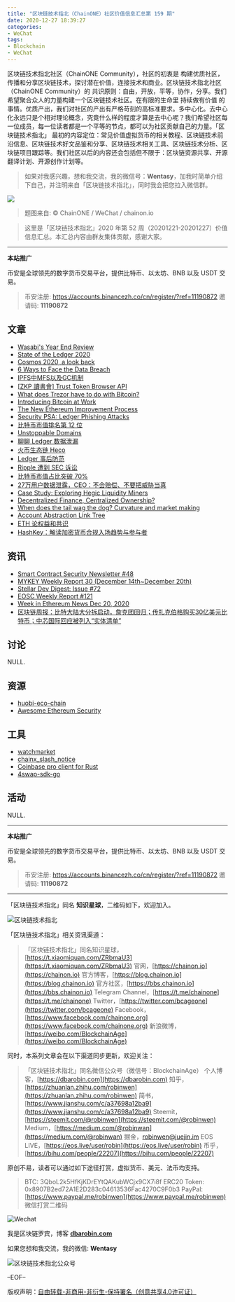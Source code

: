 ```yaml
---
title: "区块链技术指北（ChainONE）社区价值信息汇总第 159 期"
date: 2020-12-27 18:39:27
categories:
- WeChat
tags:
- Blockchain
- WeChat
---
```

区块链技术指北社区（ChainONE Community），社区的初衷是 构建优质社区，传播和分享区块链技术，探讨潜在价值，连接技术和商业。区块链技术指北社区（ChainONE Community）的 共识原则：自由，开放，平等，协作，分享。我们希望聚合众人的力量构建一个区块链技术社区。在有限的生命里 持续做有价值 的事情。优质产出，我们对社区的产出有严格苛刻的高标准要求。多中心化。去中心化永远只是个相对理论概念，究竟什么样的程度才算是去中心呢？我们希望社区每一位成员，每一位读者都是一个平等的节点，都可以为社区贡献自己的力量。「区块链技术指北」 最初的内容定位：常见价值虚拟货币的相关教程、区块链技术前沿信息、区块链技术好文品鉴和分享、区块链技术相关工具、区块链技术分析、区块链项目跟踪等。我们社区以后的内容还会包括但不限于：区块链资源共享、开源翻译计划、开源创作计划等。
<!-- more -->

> 如果对我感兴趣，想和我交流，我的微信号：**Wentasy**，加我时简单介绍下自己，并注明来自「区块链技术指北」，同时我会把您拉入微信群。

![](https://cdn.dbarobin.com/EFxCQjC.png)

> 题图来自: © ChainONE / WeChat / chainon.io

> 这里是「区块链技术指北」2020 年第 52 周（20201221-20201227）价值信息汇总。本汇总内容由群友集体贡献，感谢大家。

***

**本站推广**

币安是全球领先的数字货币交易平台，提供比特币、以太坊、BNB 以及 USDT 交易。

> 币安注册: https://accounts.binancezh.co/cn/register/?ref=11190872
> 邀请码: **11190872**

## 文章

* [Wasabi's Year End Review](https://bbs.chainon.io/d/7019)
* [State of the Ledger 2020](https://bbs.chainon.io/d/7020)
* [Cosmos 2020, a look back](https://bbs.chainon.io/d/7022)
* [6 Ways to Face the Data Breach](https://bbs.chainon.io/d/7023)
* [IPFS中MFS以及GC机制](https://bbs.chainon.io/d/7025)
* [[ZKP 讀書會] Trust Token Browser API](https://bbs.chainon.io/d/7028)
* [What does Trezor have to do with Bitcoin?](https://bbs.chainon.io/d/7029)
* [Introducing Bitcoin at Work](https://bbs.chainon.io/d/7031)
* [The New Ethereum Improvement Process](https://bbs.chainon.io/d/7032)
* [Security PSA: Ledger Phishing Attacks](https://bbs.chainon.io/d/7033)
* [比特币市值排名第 12 位](https://bbs.chainon.io/d/7034)
* [Unstoppable Domains](https://bbs.chainon.io/d/7035)
* [聊聊 Ledger 数据泄漏](https://bbs.chainon.io/d/7036)
* [⽕币⽣态链 Heco](https://bbs.chainon.io/d/7037)
* [Ledger 事后防范](https://bbs.chainon.io/d/7038)
* [Ripple 遭到 SEC 诉讼](https://bbs.chainon.io/d/7039)
* [比特币市值占比突破 70%](https://bbs.chainon.io/d/7040)
* [27万用户数据泄露，CEO：不会赔偿、不要把威胁当真](https://bbs.chainon.io/d/7041)
* [Case Study: Exploring Hegic Liquidity Miners](https://bbs.chainon.io/d/7046)
* [Decentralized Finance, Centralized Ownership?](https://bbs.chainon.io/d/7047)
* [When does the tail wag the dog? Curvature and market making](https://bbs.chainon.io/d/7048)
* [Account Abstraction Link Tree](https://bbs.chainon.io/d/7049)
* [ETH 论权益和共识](https://bbs.chainon.io/d/7050)
* [HashKey：解读加密货币合规入场趋势与参与者](https://bbs.chainon.io/d/7051)

## 资讯

* [Smart Contract Security Newsletter #48](https://bbs.chainon.io/d/7021)
* [MYKEY Weekly Report 30 (December 14th~December 20th)](https://bbs.chainon.io/d/7024)
* [Stellar Dev Digest: Issue #72](https://bbs.chainon.io/d/7026)
* [EOSC Weekly Report #121](https://bbs.chainon.io/d/7027)
* [Week in Ethereum News Dec 20, 2020](https://bbs.chainon.io/d/7030)
* [区块链周报：比特大陆大分拆启动，詹克团回归；传扎克伯格购买30亿美元比特币；中芯国际回应被列入“实体清单”](https://bbs.chainon.io/d/7042)

## 讨论

NULL.

## 资源

* [huobi-eco-chain](https://bbs.chainon.io/d/7018)
* [Awesome Ethereum Security](https://bbs.chainon.io/d/7044)

## 工具

* [watchmarket](https://bbs.chainon.io/d/7016)
* [chainx_slash_notice](https://bbs.chainon.io/d/7017)
* [Coinbase pro client for Rust](https://bbs.chainon.io/d/7043)
* [4swap-sdk-go](https://bbs.chainon.io/d/7045)

## 活动

NULL.

***

**本站推广**

币安是全球领先的数字货币交易平台，提供比特币、以太坊、BNB 以及 USDT 交易。

> 币安注册: https://accounts.binancezh.co/cn/register/?ref=11190872
> 邀请码: **11190872**

***

「区块链技术指北」同名 **知识星球**，二维码如下，欢迎加入。

![区块链技术指北](https://cdn.dbarobin.com/3YzonTR.png)

「区块链技术指北」相关资讯渠道：

> 「区块链技术指北」同名知识星球，[https://t.xiaomiquan.com/ZRbmaU3](https://t.xiaomiquan.com/ZRbmaU3)
> 官网，[https://chainon.io](https://chainon.io)
> 官方博客，[https://blog.chainon.io](https://blog.chainon.io)
> 官方社区，[https://bbs.chainon.io](https://bbs.chainon.io)
> Telegram Channel，[https://t.me/chainone](https://t.me/chainone)
> Twitter，[https://twitter.com/bcageone](https://twitter.com/bcageone)
> Facebook，[https://www.facebook.com/chainone.org](https://www.facebook.com/chainone.org)
> 新浪微博，[https://weibo.com/BlockchainAge](https://weibo.com/BlockchainAge)

同时，本系列文章会在以下渠道同步更新，欢迎关注：

> 「区块链技术指北」同名微信公众号（微信号：BlockchainAge）
> 个人博客，[https://dbarobin.com](https://dbarobin.com)
> 知乎，[https://zhuanlan.zhihu.com/robinwen](https://zhuanlan.zhihu.com/robinwen)
> 简书，[https://www.jianshu.com/c/a37698a12ba9](https://www.jianshu.com/c/a37698a12ba9)
> Steemit，[https://steemit.com/@robinwen](https://steemit.com/@robinwen)
> Medium，[https://medium.com/@robinwan](https://medium.com/@robinwan)
> 掘金，[robinwen@juejin.im](https://juejin.im/user/5673ccae60b2260ee435f89a/posts)
> EOS LIVE，[https://eos.live/user/robin](https://eos.live/user/robin)
> 币乎，[https://bihu.com/people/22207](https://bihu.com/people/22207)

原创不易，读者可以通过如下途径打赏，虚拟货币、美元、法币均支持。

> BTC: 3QboL2k5HfKjKDrEYtQAKubWCjx9CX7i8f
> ERC20 Token: 0x8907B2ed72A1E2D283c04613536Fac4270C9F0b3
> PayPal: [https://www.paypal.me/robinwen](https://www.paypal.me/robinwen)
> 微信打赏二维码

![Wechat](https://cdn.dbarobin.com/SzoNl5b.jpg)

我是区块链罗宾，博客 **[dbarobin.com](https://dbarobin.com/)**

如果您想和我交流，我的微信: **Wentasy**

![区块链技术指北公众号](https://cdn.dbarobin.com/w0wignb.png)

–EOF–

版权声明：[自由转载-非商用-非衍生-保持署名（创意共享4.0许可证）](http://creativecommons.org/licenses/by-nc-nd/4.0/deed.zh)
